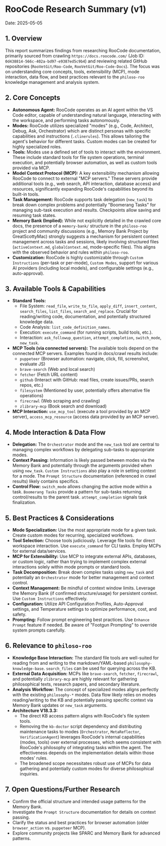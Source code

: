 # RooCode Research Summary (v1)

Date: 2025-05-05

## 1. Overview

This report summarizes findings from researching RooCode documentation, primarily sourced from crawling `https://docs.roocode.com/` (Job ID: `0d438814-566c-402a-bd97-e9387ed5c9b4`) and reviewing related GitHub repositories (`RooVetGit/Roo-Code`, `RooVetGit/Roo-Code-Docs`). The focus was on understanding core concepts, tools, extensibility (MCP), mode interaction, data flow, and best practices relevant to the `philoso-roo` knowledge management and analysis system.

## 2. Core Concepts

*   **Autonomous Agent:** RooCode operates as an AI agent within the VS Code editor, capable of understanding natural language, interacting with the workspace, and performing tasks autonomously.
*   **Modes:** RooCode utilizes specialized "modes" (e.g., Code, Architect, Debug, Ask, Orchestrator) which are distinct personas with specific capabilities and instructions (`.clinerules`). This allows tailoring the agent's behavior for different tasks. Custom modes can be created for highly specialized roles.
*   **Tools:** Modes use a defined set of tools to interact with the environment. These include standard tools for file system operations, terminal execution, and potentially browser automation, as well as custom tools provided via MCP.
*   **Model Context Protocol (MCP):** A key extensibility mechanism allowing RooCode to connect to external "MCP servers." These servers provide additional tools (e.g., web search, API interaction, database access) and resources, significantly expanding RooCode's capabilities beyond its built-in tools.
*   **Task Management:** RooCode supports task delegation (`new_task`) to break down complex problems and potentially "Boomerang Tasks" for managing sub-task execution and results. Checkpoints allow saving and resuming task states.
*   **Memory Bank (Implied):** While not explicitly detailed in the crawled core docs, the presence of a `memory-bank/` structure in the `philoso-roo` project and community discussions (e.g., Memory Bank Project by GreatScottyMac) strongly suggests a mechanism for persistent context management across tasks and sessions, likely involving structured files (`activeContext.md`, `globalContext.md`, mode-specific files). This aligns with the observed behavior and rules within `philoso-roo`.
*   **Customization:** RooCode is highly customizable through `Custom Instructions` (per-task or per-mode), `Custom Modes`, support for various AI providers (including local models), and configurable settings (e.g., auto-approval).

## 3. Available Tools & Capabilities

*   **Standard Tools:**
    *   File System: `read_file`, `write_to_file`, `apply_diff`, `insert_content`, `search_files`, `list_files`, `search_and_replace`. Crucial for reading/writing code, documentation, and potentially structured knowledge data.
    *   Code Analysis: `list_code_definition_names`.
    *   Execution: `execute_command` (for running scripts, build tools, etc.).
    *   Interaction: `ask_followup_question`, `attempt_completion`, `switch_mode`, `new_task`.
*   **MCP Tools (via connected servers):** The available tools depend on the connected MCP servers. Examples found in docs/crawl results include:
    *   `puppeteer` (Browser automation: navigate, click, fill, screenshot, evaluate JS)
    *   `brave-search` (Web and local search)
    *   `fetcher` (Fetch URL content)
    *   `github` (Interact with GitHub: read files, create issues/PRs, search repos, etc.)
    *   `filesystem` (Mentioned by user, potentially offers alternative file operations)
    *   `firecrawl` (Web scraping and crawling)
    *   `zlibrary-mcp` (Book search and download)
*   **MCP Interaction:** `use_mcp_tool` (execute a tool provided by an MCP server), `access_mcp_resource` (access data provided by an MCP server).

## 4. Mode Interaction & Data Flow

*   **Delegation:** The `Orchestrator` mode and the `new_task` tool are central to managing complex workflows by delegating sub-tasks to appropriate modes.
*   **Context Passing:** Information is likely passed between modes via the Memory Bank and potentially through the arguments provided when using `new_task`. `Custom Instructions` also play a role in setting context for a mode. The `Prompt Structure` documentation (referenced in crawl results) likely contains specifics.
*   **Control Flow:** `switch_mode` allows changing the active mode within a task. `Boomerang Tasks` provide a pattern for sub-tasks returning control/results to the parent task. `attempt_completion` signals task finalization.

## 5. Best Practices & Considerations

*   **Mode Specialization:** Use the most appropriate mode for a given task. Create custom modes for recurring, specialized workflows.
*   **Tool Selection:** Choose tools judiciously. Leverage file tools for direct workspace interaction. Use `execute_command` for CLI tasks. Employ MCPs for external data/services.
*   **MCP for Extensibility:** Use MCP to integrate external APIs, databases, or custom logic, rather than trying to implement complex external interactions solely within mode prompts or standard tools.
*   **Task Decomposition:** Break down complex tasks using `new_task` and potentially an `Orchestrator` mode for better management and context control.
*   **Context Management:** Be mindful of context window limits. Leverage the Memory Bank (if confirmed structure/usage) for persistent context. Use `Custom Instructions` effectively.
*   **Configuration:** Utilize API Configuration Profiles, Auto-Approval settings, and Temperature settings to optimize performance, cost, and safety.
*   **Prompting:** Follow prompt engineering best practices. Use `Enhance Prompt` feature if needed. Be aware of "Footgun Prompting" to override system prompts carefully.

## 6. Relevance to `philoso-roo`

*   **Knowledge Base Interaction:** The standard file tools are well-suited for reading from and writing to the markdown/YAML-based `philosophy-knowledge-base`. `search_files` can be used for querying across the KB.
*   **External Data Acquisition:** MCPs like `brave-search`, `fetcher`, `firecrawl`, and potentially `zlibrary-mcp` are highly relevant for gathering philosophical texts, research papers, and secondary literature.
*   **Analysis Workflow:** The concept of specialized modes aligns perfectly with the existing `philosophy-*` modes. Data flow likely relies on modes reading/writing to the KB and potentially passing specific context via Memory Bank updates or `new_task` arguments.
*   **Architecture V18.3.3:**
    *   The direct KB access pattern aligns with RooCode's file system tools.
    *   Removing the `kb-doctor` script dependency and distributing maintenance tasks to modes (`Orchestrator`, `MetaReflector`, `VerificationAgent`) leverages RooCode's internal capabilities (modes, tools) over external processes, which seems consistent with RooCode's philosophy of integrating tasks within the agent. The effectiveness depends on the implementation details within those modes' rules.
    *   The broadened scope necessitates robust use of MCPs for data gathering and potentially custom modes for diverse philosophical inquiries.

## 7. Open Questions/Further Research

*   Confirm the official structure and intended usage patterns for the Memory Bank.
*   Investigate the `Prompt Structure` documentation for details on context passing.
*   Clarify the status and best practices for browser automation (older `browser_action` vs. `puppeteer` MCP).
*   Explore community projects like SPARC and Memory Bank for advanced patterns.